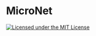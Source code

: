 # MicroNet

[![Licensed under the MIT License](https://img.shields.io/badge/License-MIT-blue.svg)](https://github.com/Zeitzmz/nips-micronet/blob/master/LICENSE)

